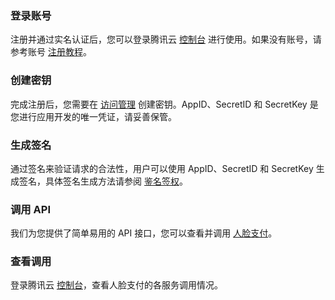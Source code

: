 ### 登录账号
注册并通过实名认证后，您可以登录腾讯云 [控制台](https://console.cloud.tencent.com/ai) 进行使用。如果没有账号，请参考账号 [注册教程](https://cloud.tencent.com/document/product/378/9603)。

### 创建密钥
完成注册后，您需要在 [访问管理](https://console.cloud.tencent.com/cam/capi) 创建密钥。AppID、SecretID 和 SecretKey 是您进行应用开发的唯一凭证，请妥善保管。

### 生成签名
通过签名来验证请求的合法性，用户可以使用 AppID、SecretID 和 SecretKey 生成签名，具体签名生成方法请参阅 [鉴名签权](https://cloud.tencent.com/document/product/863/17868)。

### 调用 API
我们为您提供了简单易用的 API 接口，您可以查看并调用 [人脸支付](https://cloud.tencent.com/document/product/641/12419)。

### 查看调用
登录腾讯云 [控制台](https://console.cloud.tencent.com/ai/facialrecognition/comparison)，查看人脸支付的各服务调用情况。
